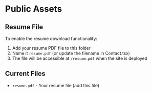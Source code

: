 # Public Assets

## Resume File
To enable the resume download functionality:

1. Add your resume PDF file to this folder
2. Name it `resume.pdf` (or update the filename in Contact.tsx)
3. The file will be accessible at `/resume.pdf` when the site is deployed

## Current Files
- `resume.pdf` - Your resume file (add this file)
